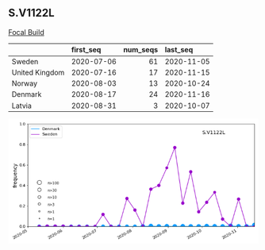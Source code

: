 

## S.V1122L
[Focal Build](https://nextstrain.org/groups/neherlab/ncov/S.V1122L?f_region=Europe)

|                | first_seq   |   num_seqs | last_seq   |
|:---------------|:------------|-----------:|:-----------|
| Sweden         | 2020-07-06  |         61 | 2020-11-05 |
| United Kingdom | 2020-07-16  |         17 | 2020-11-15 |
| Norway         | 2020-08-03  |         13 | 2020-10-24 |
| Denmark        | 2020-08-17  |         24 | 2020-11-16 |
| Latvia         | 2020-08-31  |          3 | 2020-10-07 |

![Overall trends S.V1122L](/overall_trends_figures/overall_trends_S.V1122L.png)